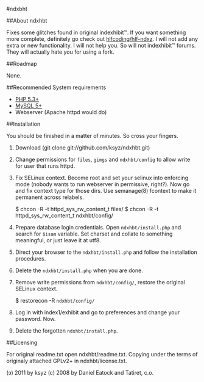 #ndxbht

##About ndxhbt

Fixes some glitches found in original indexhibit&trade;. If you want 
something more complete, definitely go check out 
[hlfcoding/hlf-ndxz](https://github.com/hlfcoding/hlf-ndxz). I will not 
add any extra or new functionality. I will not help you. So will not 
indexhibit&trade; forums. They will actually hate you for using a fork.

##Roadmap

None.

##Recommended System requirements

*   [PHP 5.3+](http://www.php.net)
*   [MySQL 5+](http://www.mysql.com/)
*   Webserver (Apache httpd would do)

##Installation

You should be finished in a matter of minutes. So cross your fingers.

1.  Download (git clone git://github.com/ksyz/ndxhbt.git)
2.  Change permissions for `files`, `gimgs` and `ndxhbt/config` to allow 
write for user that runs httpd.
3.  Fix SELinux context. Become root and set your selinux into enforcing 
mode (nobody wants to run webserver in permissive, right?). Now go and 
fix context type for those dirs. Use semanage(8) fcontext to make it 
permanent across relabels. 

    $ chcon -R -t httpd_sys_rw_content_t files/
    $ chcon -R -t httpd_sys_rw_content_t ndxhbt/config/

4.  Prepare database login credentials. Open `ndxhbt/install.php` and 
search for `$isam` variable. Set charset and collate to something 
meaningful, or just leave it at utf8.
5.  Direct your browser to the `ndxhbt/install.php` and follow the 
installation procedures.
6.  Delete the `ndxhbt/install.php` when you are done.
7.  Remove write permissions from `ndxhbt/config/`, restore the original 
SELinux context.

    $ restorecon -R `ndxhbt/config/`

8.  Log in with index1/exhibit and go to preferences and change your 
password. Now.
9.  Delete the forgotten `ndxhbt/install.php`.

##Licensing

For original readme.txt open ndxhbt/readme.txt. Copying under the terms 
of originaly attached GPLv2+ in ndxhbt/license.txt.

(ɔ) 2011 by ksyz
(c) 2008 by Daniel Eatock and Tatiret, c.o.
